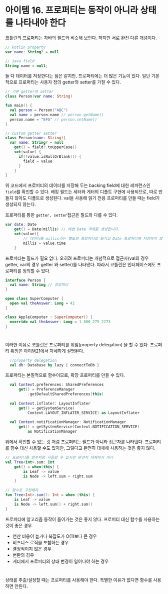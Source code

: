 # 아이템 16. 프로퍼티는 동작이 아니라 상태를 나타내야 한다

코틀린의 프로퍼티는 자바의 필드와 비슷해 보인다. 하지만 서로 완전 다른 개념이다.

```kotlin
// kotlin property
var name: String? = null

// java field
String name = null;
```
둘 다 데이터를 저장한다는 점은 같지만, 프로퍼티에는 더 많은 기능이 있다.
일단 기본적으로 프로퍼티는 사용자 정의 getter와 setter를 가질 수 있다.

```kotlin
// 기본 getter와 setter
class Person(var name: String)

fun main() {
  val person = Person("ABC")
  val name = person.name // person.getName()
  person.name = "EFG" // person.setName()
}

// custom getter setter
class Person(name: String){
  var name: String? = null
    get() = field?.toUpperCase()
    set(value) {
      if(!value.isNullOrBlank()) {
        field = value
      }
    }
}
```
위 코드에서 프로퍼티의 데이터를 저장해 두는 backing field에 대한 레퍼런스인 `field`를 확인할 수 있다.
배킹 필드는 세터와 게터의 디폴트 구현에 사용되므로, 따로 만들지 않아도 디폴트로 생성된다. val을 사용해 읽기 전용 프로퍼티를 만들 때는 field가 생성되지 않는다.

프로퍼티를 통한 `getter, setter`접근은 필드와 다를 수 있다.
```kotlin
var date: Date
    get() = Date(millis) // 매번 Date 객체를 생성합니다.
    set(value){
        // 데이터를 millis라는 별도의 프로퍼티로 옮기고 Date 프로퍼티에 저장하지 않는다.
        millis = value.time 
    }
```
프로퍼티는 필드가 필요 없다. 오히려 프로퍼티는 개념적으로 접근자(val의 경우 getter, var의 경우 getter 와 setter)를 나타낸다.
따라서 코틀린은 인터페이스에도 프로퍼티를 정의할 수 있다.
```kotlin
interface Person {
  val name: String // 프로퍼티
}
```
```kotlin
open class SuperComputer {
  open val theAnswer: Long = 42
}

class AppleComputer : SuperComputer() {
  override val theAnswer: Long = 1_800_275_2273
}
```
#

이러한 이유로 코틀린은 프로퍼티를 위임(property delegation) 을 할 수 있다.
프로퍼티 위임은 아이템21에서 자세하게 설명된다.
```kotlin
  //property delegation
  val db: Database by lazy { connectToDb }
```
프로퍼티는 본질적으로 함수이므로, 확장 프로퍼티를 만들 수 있다.
```kotlin
  val Context.preferences: SharedPreferences
      get() = PreferenceManager
          .getDefaultSharedPreferences(this)
          
  val Context.inflater: LayoutInflater
      get() = getSystemService(
          Context.LAYOUT_INFLATER_SERVICE) as LayoutInflater
          
  val Context.notificationManager: NotificationManager
      get() = getSystemService(Context.NOTIFICATION_SERVICE)
          as NotificationManager
```
위에서 확인할 수 있는 것 처럼 프로퍼티는 필드가 아니라 접근자를 나타낸다.
프로퍼티를 함수 대신 사용할 수도 있지만, 그렇다고 완전히 대체해 사용하는 것은 좋지 않다.
```kotlin
// 프로퍼티를 함수처럼 사용할 수 있지만 완전히 대체하지 마라
val Tree<Int>.sum: Int
    get() = when(this) {
        is Leaf -> value
        is Node -> left.sum + right.sum
    }
    
// 함수로 구현해라
fun Tree<Int>.sum(): Int = when (this) {
    is Leaf -> value
    is Node -> left.sum() + right.sum()
}
```
프로퍼티에 알고리즘 동작이 들어가는 것은 좋지 않다.
프로퍼티 대신 함수를 사용하는 것이 좋은 경우
-  연산 비용이 높거나 복잡도가 O(1)보다 큰 경우
-  비즈니스 로직을 포함하는 경우
-  결정적이지 않은 경우
-  변환의 경우
-  게터에서 프로퍼티의 상태 변경이 일어나야 하는 경우

#

상태를 추출/설정할 때는 프로퍼티를 사용해야 한다. 특별한 이유가 없다면 함수를 사용하면 안된다.
